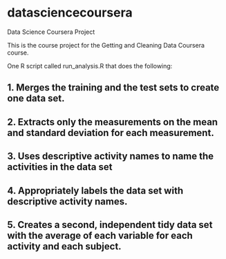 # datasciencecoursera
Data Science Coursera Project

This is the course project for the Getting and Cleaning Data Coursera course.


One R script called run_analysis.R that does the following:
## 1. Merges the training and the test sets to create one data set.
## 2. Extracts only the measurements on the mean and standard deviation for each measurement.
## 3. Uses descriptive activity names to name the activities in the data set
## 4. Appropriately labels the data set with descriptive activity names.
## 5. Creates a second, independent tidy data set with the average of each variable for each activity and each subject.
